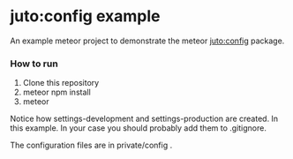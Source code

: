 juto:config example
===

An example meteor project to demonstrate the meteor [juto:config](https://github.com/JutoApp/meteor-juto-config) package.

### How to run

1. Clone this repository
2. meteor npm install
3. meteor

Notice how settings-development and settings-production are created. In this 
example. In your case you should probably add them to .gitignore.

The configuration files are in private/config .